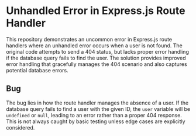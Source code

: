 # Unhandled Error in Express.js Route Handler

This repository demonstrates an uncommon error in Express.js route handlers where an unhandled error occurs when a user is not found.  The original code attempts to send a 404 status, but lacks proper error handling if the database query fails to find the user.  The solution provides improved error handling that gracefully manages the 404 scenario and also captures potential database errors.

## Bug
The bug lies in how the route handler manages the absence of a user.  If the database query fails to find a user with the given ID, the `user` variable will be `undefined` or `null`, leading to an error rather than a proper 404 response.  This is not always caught by basic testing unless edge cases are explicitly considered.